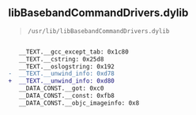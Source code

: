 ## libBasebandCommandDrivers.dylib

> `/usr/lib/libBasebandCommandDrivers.dylib`

```diff

   __TEXT.__gcc_except_tab: 0x1c80
   __TEXT.__cstring: 0x25d8
   __TEXT.__oslogstring: 0x192
-  __TEXT.__unwind_info: 0xd78
+  __TEXT.__unwind_info: 0xd80
   __DATA_CONST.__got: 0xc0
   __DATA_CONST.__const: 0xfb8
   __DATA_CONST.__objc_imageinfo: 0x8

```
